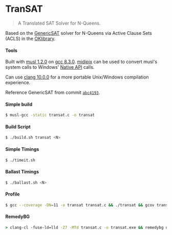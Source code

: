 # TranSAT
> A Translated SAT Solver for N-Queens.

Based on the [GenericSAT](https://github.com/OKullmann/oklibrary/tree/master/Satisfiability/Transformers/Generators/Queens/GenericSAT) solver for N-Queens via Active Clause Sets (ACLS) in the [OKlibrary](https://github.com/OKullmann/oklibrary/).

#### Tools

Built with [musl 1.2.0](https://musl.libc.org/) on [gcc 8.3.0](https://gcc.gnu.org/). [midipix](https://midipix.org/) can be used to convert musl's system calls to Windows' [Native API](https://en.wikipedia.org/wiki/Native_API) calls.

Can use [clang 10.0.0](https://clang.llvm.org/) for a more portable Unix/Windows compilation experience.

Reference GenericSAT from commit [`abc4193`](https://github.com/OKullmann/oklibrary/commit/abc419334da4e73f44dd1c13cc4d3ae78a534b63).

#### Simple build
```bash
$ musl-gcc -static transat.c -o transat
```

#### Build Script
```bash
$ ./build.sh transat <N>
```

#### Simple Timings
```bash
$ ./timeit.sh
```

#### Ballast Timings
```bash
$ ./ballast.sh <N>
```

#### Profile
```bash
$ gcc --coverage -DN=11 -o transat transat.c && ./transat && gcov transat.c -m
```

#### RemedyBG
```cmd
> clang-cl -fuse-ld=lld -Z7 -MTd transat.c -o transat.exe && remedybg dbg.rdbg
```

<!-- COPYRIGHT Alex Blandin (c) 2020 -->
<!-- See LICENSE -->
